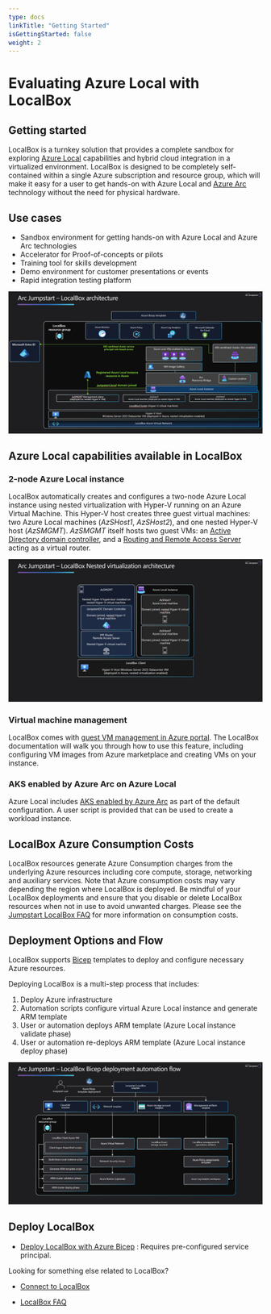 ```yaml
---
type: docs
linkTitle: "Getting Started"
isGettingStarted: false
weight: 2
---
```

# Evaluating Azure Local with LocalBox

## Getting started

LocalBox is a turnkey solution that provides a complete sandbox for exploring [Azure Local](https://learn.microsoft.com/azure/azure-local/whats-new) capabilities and hybrid cloud integration in a virtualized environment. LocalBox is designed to be completely self-contained within a single Azure subscription and resource group, which will make it easy for a user to get hands-on with Azure Local and [Azure Arc](https://learn.microsoft.com/azure/azure-arc/overview) technology without the need for physical hardware.

## Use cases

- Sandbox environment for getting hands-on with Azure Local and Azure Arc technologies
- Accelerator for Proof-of-concepts or pilots
- Training tool for skills development
- Demo environment for customer presentations or events
- Rapid integration testing platform

![Screenshot showing LocalBox architecture diagram](./arch.png)

## Azure Local capabilities available in LocalBox

### 2-node Azure Local instance

LocalBox automatically creates and configures a two-node Azure Local instance using nested virtualization with Hyper-V running on an Azure Virtual Machine. This Hyper-V host creates three guest virtual machines: two Azure Local machines (_AzSHost1_, _AzSHost2_), and one nested Hyper-V host (_AzSMGMT_). _AzSMGMT_ itself hosts two guest VMs: an [Active Directory domain controller](https://learn.microsoft.com/windows-server/identity/ad-ds/get-started/virtual-dc/active-directory-domain-services-overview), and a [Routing and Remote Access Server](https://learn.microsoft.com/windows-server/remote/remote-access/remote-access) acting as a virtual router.

![Screenshot showing LocalBox nested virtualization](./nested_virtualization.png)

### Virtual machine management

LocalBox comes with [guest VM management in Azure portal](https://learn.microsoft.com/azure/azure-local/manage/azure-arc-vm-management-overview). The LocalBox documentation will walk you through how to use this feature, including configuring VM images from Azure marketplace and creating VMs on your instance.

### AKS enabled by Azure Arc on Azure Local

Azure Local includes [AKS enabled by Azure Arc](https://learn.microsoft.com/azure/aks/aksarc/aks-overview) as part of the default configuration. A user script is provided that can be used to create a workload instance.

## LocalBox Azure Consumption Costs

LocalBox resources generate Azure Consumption charges from the underlying Azure resources including core compute, storage, networking and auxiliary services. Note that Azure consumption costs may vary depending the region where LocalBox is deployed. Be mindful of your LocalBox deployments and ensure that you disable or delete LocalBox resources when not in use to avoid unwanted charges. Please see the [Jumpstart LocalBox FAQ](../faq/) for more information on consumption costs.

## Deployment Options and Flow

LocalBox supports [Bicep](https://learn.microsoft.com/azure/azure-resource-manager/bicep/overview?tabs=bicep) templates to deploy and configure necessary Azure resources.

Deploying LocalBox is a multi-step process that includes:

  1) Deploy Azure infrastructure
  2) Automation scripts configure virtual Azure Local instance and generate ARM template
  3) User or automation deploys ARM template (Azure Local instance validate phase)
  4) User or automation re-deploys ARM template (Azure Local instance deploy phase)

![Screenshot showing deployment flow diagram for Bicep-based deployments](./deployment_flow.png)

## Deploy LocalBox

- [Deploy LocalBox with Azure Bicep](../deployment_az/) : Requires pre-configured service principal.

Looking for something else related to LocalBox?

- [Connect to LocalBox](../cloud_deployment/)

- [LocalBox FAQ](../faq/)
